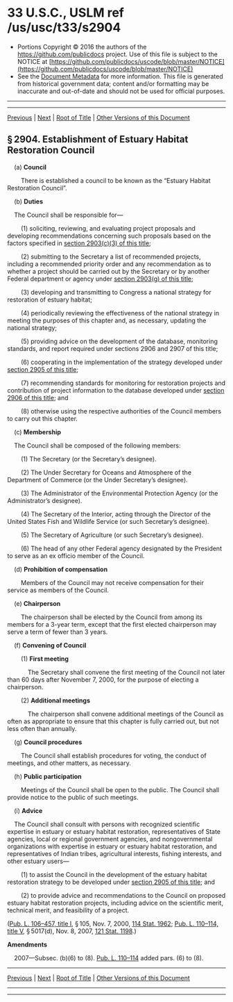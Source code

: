 ---
---

# 33 U.S.C., USLM ref /us/usc/t33/s2904

* Portions Copyright © 2016 the authors of the https://github.com/publicdocs project.
  Use of this file is subject to the NOTICE at [https://github.com/publicdocs/uscode/blob/master/NOTICE](https://github.com/publicdocs/uscode/blob/master/NOTICE)
* See the [Document Metadata](././../../../..//README.md) for more information.
  This file is generated from historical government data; content and/or formatting may be inaccurate and out-of-date and should not be used for official purposes.

----------
----------

[Previous](./../../../..//us/usc/t33/ch42/m__us_usc_t33_s2903.md) | [Next](./../../../..//us/usc/t33/ch42/m__us_usc_t33_s2905.md) | [Root of Title](./../../../../) | [Other Versions of this Document](https://publicdocs.github.io/go/links?ns=uslm&ref=%2Fus%2Fusc%2Ft33%2Fs2904)

## § 2904. Establishment of Estuary Habitat Restoration Council

    (a) __Council__ 

        There is established a council to be known as the “Estuary Habitat Restoration Council”.

    (b) __Duties__ 

    The Council shall be responsible for—

        (1) soliciting, reviewing, and evaluating project proposals and developing recommendations concerning such proposals based on the factors specified in [section 2903(c)(3) of this title][/us/usc/t33/s2903/c/3];

        (2) submitting to the Secretary a list of recommended projects, including a recommended priority order and any recommendation as to whether a project should be carried out by the Secretary or by another Federal department or agency under [section 2903(g) of this title][/us/usc/t33/s2903/g];

        (3) developing and transmitting to Congress a national strategy for restoration of estuary habitat;

        (4) periodically reviewing the effectiveness of the national strategy in meeting the purposes of this chapter and, as necessary, updating the national strategy;

        (5) providing advice on the development of the database, monitoring standards, and report required under sections 2906 and 2907 of this title;

        (6) cooperating in the implementation of the strategy developed under [section 2905 of this title][/us/usc/t33/s2905];

        (7) recommending standards for monitoring for restoration projects and contribution of project information to the database developed under [section 2906 of this title][/us/usc/t33/s2906]; and

        (8) otherwise using the respective authorities of the Council members to carry out this chapter.

    (c) __Membership__ 

    The Council shall be composed of the following members:

        (1) The Secretary (or the Secretary’s designee).

        (2) The Under Secretary for Oceans and Atmosphere of the Department of Commerce (or the Under Secretary’s designee).

        (3) The Administrator of the Environmental Protection Agency (or the Administrator’s designee).

        (4) The Secretary of the Interior, acting through the Director of the United States Fish and Wildlife Service (or such Secretary’s designee).

        (5) The Secretary of Agriculture (or such Secretary’s designee).

        (6) The head of any other Federal agency designated by the President to serve as an ex officio member of the Council.

    (d) __Prohibition of compensation__ 

        Members of the Council may not receive compensation for their service as members of the Council.

    (e) __Chairperson__ 

        The chairperson shall be elected by the Council from among its members for a 3-year term, except that the first elected chairperson may serve a term of fewer than 3 years.

    (f) __Convening of Council__ 

        (1) __First meeting__ 

            The Secretary shall convene the first meeting of the Council not later than 60 days after November 7, 2000, for the purpose of electing a chairperson.

        (2) __Additional meetings__ 

            The chairperson shall convene additional meetings of the Council as often as appropriate to ensure that this chapter is fully carried out, but not less often than annually.

    (g) __Council procedures__ 

        The Council shall establish procedures for voting, the conduct of meetings, and other matters, as necessary.

    (h) __Public participation__ 

        Meetings of the Council shall be open to the public. The Council shall provide notice to the public of such meetings.

    (i) __Advice__ 

    The Council shall consult with persons with recognized scientific expertise in estuary or estuary habitat restoration, representatives of State agencies, local or regional government agencies, and nongovernmental organizations with expertise in estuary or estuary habitat restoration, and representatives of Indian tribes, agricultural interests, fishing interests, and other estuary users—

        (1) to assist the Council in the development of the estuary habitat restoration strategy to be developed under [section 2905 of this title][/us/usc/t33/s2905]; and

        (2) to provide advice and recommendations to the Council on proposed estuary habitat restoration projects, including advice on the scientific merit, technical merit, and feasibility of a project.

([Pub. L. 106–457, title I][/us/pl/106/457/tI], § 105, Nov. 7, 2000, [114 Stat. 1962][/us/stat/114/1962]; [Pub. L. 110–114, title V][/us/pl/110/114/tV], § 5017(d), Nov. 8, 2007, [121 Stat. 1198][/us/stat/121/1198].)

 __Amendments__ 

    2007—Subsec. (b)(6) to (8). [Pub. L. 110–114][/us/pl/110/114] added pars. (6) to (8).

----------

[Previous](./../../../..//us/usc/t33/ch42/m__us_usc_t33_s2903.md) | [Next](./../../../..//us/usc/t33/ch42/m__us_usc_t33_s2905.md) | [Root of Title](./../../../../) | [Other Versions of this Document](https://publicdocs.github.io/go/links?ns=uslm&ref=%2Fus%2Fusc%2Ft33%2Fs2904)

----------
----------

[/us/usc/t33/s2903/c/3]: https://publicdocs.github.io/go/links?ns=uslm&ref=%2Fus%2Fusc%2Ft33%2Fs2903%2Fc%2F3
[/us/usc/t33/s2903/g]: https://publicdocs.github.io/go/links?ns=uslm&ref=%2Fus%2Fusc%2Ft33%2Fs2903%2Fg
[/us/usc/t33/s2905]: https://publicdocs.github.io/go/links?ns=uslm&ref=%2Fus%2Fusc%2Ft33%2Fs2905
[/us/usc/t33/s2906]: https://publicdocs.github.io/go/links?ns=uslm&ref=%2Fus%2Fusc%2Ft33%2Fs2906
[/us/usc/t33/s2905]: https://publicdocs.github.io/go/links?ns=uslm&ref=%2Fus%2Fusc%2Ft33%2Fs2905
[/us/pl/106/457/tI]: https://publicdocs.github.io/go/links?ns=uslm&ref=%2Fus%2Fpl%2F106%2F457%2FtI
[/us/stat/114/1962]: https://publicdocs.github.io/go/links?ns=uslm&ref=%2Fus%2Fstat%2F114%2F1962
[/us/pl/110/114/tV]: https://publicdocs.github.io/go/links?ns=uslm&ref=%2Fus%2Fpl%2F110%2F114%2FtV
[/us/stat/121/1198]: https://publicdocs.github.io/go/links?ns=uslm&ref=%2Fus%2Fstat%2F121%2F1198
[/us/pl/110/114]: https://publicdocs.github.io/go/links?ns=uslm&ref=%2Fus%2Fpl%2F110%2F114


